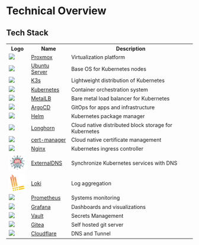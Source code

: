 # Technical Overview

## Tech Stack

<table>
    <tr>
        <th>Logo</th> <th>Name</th> <th>Description</th>
    </tr>
    <tr>
        <td><img src="https://raw.githubusercontent.com/loganmarchione/homelab-svg-assets/main/assets/proxmox.svg" width="48"></td>
        <td><a href="https://proxmox.com">Proxmox</a></td>
        <td>Virtualization platform</td>
    </tr>
    <tr>
        <td><img src="https://assets.ubuntu.com/v1/d639b982-canonical-brand-tile.png" width="48">
        <td><a href="https://ubuntu.com/download/server">Ubuntu Server</a></td>
        <td>Base OS for Kubernetes nodes</td>
    </tr>
    <tr>
        <td><img src="https://raw.githubusercontent.com/loganmarchione/homelab-svg-assets/main/assets/k3s.svg" width="48">
        <td><a href="https://k3s.io">K3s</a></td>
        <td>Lightweight distribution of Kubernetes</td>
    </tr>
    <tr>
        <td><img src="https://raw.githubusercontent.com/loganmarchione/homelab-svg-assets/main/assets/kubernetes.svg" width="48">
        <td><a href="https://kubernetes.io">Kubernetes</a></td>
        <td>Container orchestration system</td>
    </tr>
    <tr>
        <td><img src="https://avatars.githubusercontent.com/u/60239468" width="48">
        <td><a href="https://metallb.org">MetalLB</a></td>
        <td>Bare metal load balancer for Kubernetes</td>
    </tr> 
    <tr>
        <td><img src="https://raw.githubusercontent.com/loganmarchione/homelab-svg-assets/main/assets/argocd.svg" width="48">
        <td><a href="https://argoproj.github.io/cd">ArgoCD</a></td>
        <td>GitOps for apps and infrastructure</td>
    </tr>
    <tr>
        <td><img src="https://raw.githubusercontent.com/loganmarchione/homelab-svg-assets/main/assets/helm.svg" width="48">
        <td><a href="https://helm.sh">Helm</a></td>
        <td>Kubernetes package manager</td>
    </tr>
    <tr>
        <td><img src="https://cncf-branding.netlify.app/img/projects/longhorn/icon/color/longhorn-icon-color.svg" width="48"></td>
        <td><a href="https://longhorn.io">Longhorn</a></td>
        <td>Cloud native distributed block storage for Kubernetes</td>
    </tr>
    <tr>
        <td><img src="https://raw.githubusercontent.com/loganmarchione/homelab-svg-assets/main/assets/certmanager.svg" width="48">
        <td><a href="https://cert-manager.io">cert-manager</a></td>
        <td>Cloud native certificate management</td>
    </tr>
    <tr>
        <td><img src="https://raw.githubusercontent.com/loganmarchione/homelab-svg-assets/main/assets/nginx.svg" width="48">
        <td><a href="https://kubernetes.github.io/ingress-nginx">Nginx</a></td>
        <td>Kubernetes ingress controller</td>
    </tr>
    <tr>
        <td><img src="https://raw.githubusercontent.com/kubernetes-sigs/external-dns/master/docs/img/external-dns.png" width="48">
        <td><a href="https://github.com/kubernetes-sigs/external-dns">ExternalDNS</a></td>
        <td>Synchronize Kubernetes services with DNS</td>
    </tr>
    <tr>
        <td><img src="https://github.com/grafana/loki/blob/main/docs/sources/logo.png?raw=true" width="48"></td>
        <td><a href="https://grafana.com/oss/loki">Loki</a></td>
        <td>Log aggregation</td>
    </tr>
    <tr>
        <td><img src="https://cncf-branding.netlify.app/img/projects/prometheus/icon/color/prometheus-icon-color.svg" width="48"></td>
        <td><a href="https://prometheus.io">Prometheus</a></td>
        <td>Systems monitoring</td>
    </tr>
    <tr>
        <td><img src="https://grafana.com/static/img/menu/grafana2.svg" width="48"></td>
        <td><a href="https://grafana.com">Grafana</a></td>
        <td>Dashboards and visualizations</td>
    </tr>
    <tr>
        <td><img src="https://raw.githubusercontent.com/loganmarchione/homelab-svg-assets/main/assets/vault.svg" width="48">
        <td><a href="https://vaultproject.io">Vault
        </a></td>
        <td>Secrets Management</td>
    </tr>
    <tr>
        <td><img src="https://raw.githubusercontent.com/loganmarchione/homelab-svg-assets/main/assets/gitea.svg" width="48">
        <td><a href="https://gitea.io">Gitea</a></td>
        <td>Self hosted git server</td>
    </tr>
    <tr>
        <td><img src="https://raw.githubusercontent.com/loganmarchione/homelab-svg-assets/main/assets/cloudflare.svg" width="48">
        <td><a href="https://cloudflare.com/products/tunnel">Cloudflare</a></td>
        <td>DNS and Tunnel</td>
    </tr>
</table>